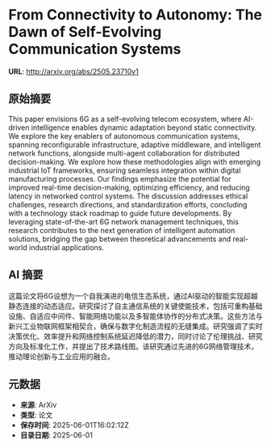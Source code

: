 # From Connectivity to Autonomy: The Dawn of Self-Evolving Communication Systems

**URL**: http://arxiv.org/abs/2505.23710v1

## 原始摘要

This paper envisions 6G as a self-evolving telecom ecosystem, where AI-driven
intelligence enables dynamic adaptation beyond static connectivity. We explore
the key enablers of autonomous communication systems, spanning reconfigurable
infrastructure, adaptive middleware, and intelligent network functions,
alongside multi-agent collaboration for distributed decision-making. We explore
how these methodologies align with emerging industrial IoT frameworks, ensuring
seamless integration within digital manufacturing processes. Our findings
emphasize the potential for improved real-time decision-making, optimizing
efficiency, and reducing latency in networked control systems. The discussion
addresses ethical challenges, research directions, and standardization efforts,
concluding with a technology stack roadmap to guide future developments. By
leveraging state-of-the-art 6G network management techniques, this research
contributes to the next generation of intelligent automation solutions,
bridging the gap between theoretical advancements and real-world industrial
applications.


## AI 摘要

这篇论文将6G设想为一个自我演进的电信生态系统，通过AI驱动的智能实现超越静态连接的动态适应。研究探讨了自主通信系统的关键使能技术，包括可重构基础设施、自适应中间件、智能网络功能以及多智能体协作的分布式决策。这些方法与新兴工业物联网框架相契合，确保与数字化制造流程的无缝集成。研究强调了实时决策优化、效率提升和网络控制系统延迟降低的潜力，同时讨论了伦理挑战、研究方向及标准化工作，并提出了技术路线图。该研究通过先进的6G网络管理技术，推动理论创新与工业应用的融合。

## 元数据

- **来源**: ArXiv
- **类型**: 论文
- **保存时间**: 2025-06-01T16:02:12Z
- **目录日期**: 2025-06-01
